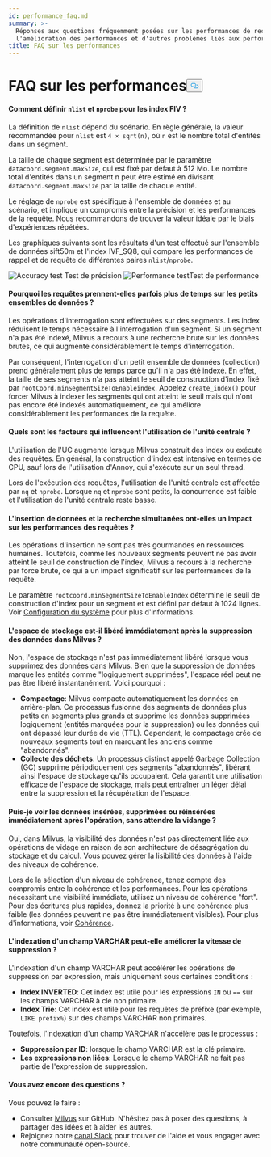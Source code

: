 ```yaml
---
id: performance_faq.md
summary: >-
  Réponses aux questions fréquemment posées sur les performances de recherche,
  l'amélioration des performances et d'autres problèmes liés aux performances.
title: FAQ sur les performances
---
```

<h1 id="Performance-FAQ" class="common-anchor-header">FAQ sur les performances<button data-href="#Performance-FAQ" class="anchor-icon" translate="no">
      <svg translate="no"
        aria-hidden="true"
        focusable="false"
        height="20"
        version="1.1"
        viewBox="0 0 16 16"
        width="16"
      >
        <path
          fill="#0092E4"
          fill-rule="evenodd"
          d="M4 9h1v1H4c-1.5 0-3-1.69-3-3.5S2.55 3 4 3h4c1.45 0 3 1.69 3 3.5 0 1.41-.91 2.72-2 3.25V8.59c.58-.45 1-1.27 1-2.09C10 5.22 8.98 4 8 4H4c-.98 0-2 1.22-2 2.5S3 9 4 9zm9-3h-1v1h1c1 0 2 1.22 2 2.5S13.98 12 13 12H9c-.98 0-2-1.22-2-2.5 0-.83.42-1.64 1-2.09V6.25c-1.09.53-2 1.84-2 3.25C6 11.31 7.55 13 9 13h4c1.45 0 3-1.69 3-3.5S14.5 6 13 6z"
        ></path>
      </svg>
    </button></h1><h4 id="How-to-set-nlist-and-nprobe-for-IVF-indexes" class="common-anchor-header">Comment définir <code translate="no">nlist</code> et <code translate="no">nprobe</code> pour les index FIV ?</h4><p>La définition de <code translate="no">nlist</code> dépend du scénario. En règle générale, la valeur recommandée pour <code translate="no">nlist</code> est <code translate="no">4 × sqrt(n)</code>, où <code translate="no">n</code> est le nombre total d'entités dans un segment.</p>
<p>La taille de chaque segment est déterminée par le paramètre <code translate="no">datacoord.segment.maxSize</code>, qui est fixé par défaut à 512 Mo. Le nombre total d'entités dans un segment n peut être estimé en divisant <code translate="no">datacoord.segment.maxSize</code> par la taille de chaque entité.</p>
<p>Le réglage de <code translate="no">nprobe</code> est spécifique à l'ensemble de données et au scénario, et implique un compromis entre la précision et les performances de la requête. Nous recommandons de trouver la valeur idéale par le biais d'expériences répétées.</p>
<p>Les graphiques suivants sont les résultats d'un test effectué sur l'ensemble de données sift50m et l'index IVF_SQ8, qui compare les performances de rappel et de requête de différentes paires <code translate="no">nlist</code>/<code translate="no">nprobe</code>.</p>
<p>
  
   <span class="img-wrapper"> <img translate="no" src="/docs/v2.4.x/assets/accuracy_nlist_nprobe.png" alt="Accuracy test" class="doc-image" id="accuracy-test" />
   </span> <span class="img-wrapper"> <span>Test de précision</span> </span> <span class="img-wrapper"> <img translate="no" src="/docs/v2.4.x/assets/performance_nlist_nprobe.png" alt="Performance test" class="doc-image" id="performance-test" /><span>Test de performance</span> </span></p>
<h4 id="Why-do-queries-sometimes-take-longer-on-smaller-datasets" class="common-anchor-header">Pourquoi les requêtes prennent-elles parfois plus de temps sur les petits ensembles de données ?</h4><p>Les opérations d'interrogation sont effectuées sur des segments. Les index réduisent le temps nécessaire à l'interrogation d'un segment. Si un segment n'a pas été indexé, Milvus a recours à une recherche brute sur les données brutes, ce qui augmente considérablement le temps d'interrogation.</p>
<p>Par conséquent, l'interrogation d'un petit ensemble de données (collection) prend généralement plus de temps parce qu'il n'a pas été indexé. En effet, la taille de ses segments n'a pas atteint le seuil de construction d'index fixé par <code translate="no">rootCoord.minSegmentSizeToEnableindex</code>. Appelez <code translate="no">create_index()</code> pour forcer Milvus à indexer les segments qui ont atteint le seuil mais qui n'ont pas encore été indexés automatiquement, ce qui améliore considérablement les performances de la requête.</p>
<h4 id="What-factors-impact-CPU-usage" class="common-anchor-header">Quels sont les facteurs qui influencent l'utilisation de l'unité centrale ?</h4><p>L'utilisation de l'UC augmente lorsque Milvus construit des index ou exécute des requêtes. En général, la construction d'index est intensive en termes de CPU, sauf lors de l'utilisation d'Annoy, qui s'exécute sur un seul thread.</p>
<p>Lors de l'exécution des requêtes, l'utilisation de l'unité centrale est affectée par <code translate="no">nq</code> et <code translate="no">nprobe</code>. Lorsque <code translate="no">nq</code> et <code translate="no">nprobe</code> sont petits, la concurrence est faible et l'utilisation de l'unité centrale reste basse.</p>
<h4 id="Does-simultaneously-inserting-data-and-searching-impact-query-performance" class="common-anchor-header">L'insertion de données et la recherche simultanées ont-elles un impact sur les performances des requêtes ?</h4><p>Les opérations d'insertion ne sont pas très gourmandes en ressources humaines. Toutefois, comme les nouveaux segments peuvent ne pas avoir atteint le seuil de construction de l'index, Milvus a recours à la recherche par force brute, ce qui a un impact significatif sur les performances de la requête.</p>
<p>Le paramètre <code translate="no">rootcoord.minSegmentSizeToEnableIndex</code> détermine le seuil de construction d'index pour un segment et est défini par défaut à 1024 lignes. Voir <a href="/docs/fr/system_configuration.md">Configuration du système</a> pour plus d'informations.</p>
<h4 id="Is-storage-space-released-right-after-data-deletion-in-Milvus" class="common-anchor-header">L'espace de stockage est-il libéré immédiatement après la suppression des données dans Milvus ?</h4><p>Non, l'espace de stockage n'est pas immédiatement libéré lorsque vous supprimez des données dans Milvus. Bien que la suppression de données marque les entités comme "logiquement supprimées", l'espace réel peut ne pas être libéré instantanément. Voici pourquoi :</p>
<ul>
<li><strong>Compactage</strong>: Milvus compacte automatiquement les données en arrière-plan. Ce processus fusionne des segments de données plus petits en segments plus grands et supprime les données supprimées logiquement (entités marquées pour la suppression) ou les données qui ont dépassé leur durée de vie (TTL). Cependant, le compactage crée de nouveaux segments tout en marquant les anciens comme "abandonnés".</li>
<li><strong>Collecte des déchets</strong>: Un processus distinct appelé Garbage Collection (GC) supprime périodiquement ces segments "abandonnés", libérant ainsi l'espace de stockage qu'ils occupaient. Cela garantit une utilisation efficace de l'espace de stockage, mais peut entraîner un léger délai entre la suppression et la récupération de l'espace.</li>
</ul>
<h4 id="Can-I-see-inserted-deleted-or-upserted-data-immediately-after-the-operation-without-waiting-for-a-flush" class="common-anchor-header">Puis-je voir les données insérées, supprimées ou réinsérées immédiatement après l'opération, sans attendre la vidange ?</h4><p>Oui, dans Milvus, la visibilité des données n'est pas directement liée aux opérations de vidage en raison de son architecture de désagrégation du stockage et du calcul. Vous pouvez gérer la lisibilité des données à l'aide des niveaux de cohérence.</p>
<p>Lors de la sélection d'un niveau de cohérence, tenez compte des compromis entre la cohérence et les performances. Pour les opérations nécessitant une visibilité immédiate, utilisez un niveau de cohérence "fort". Pour des écritures plus rapides, donnez la priorité à une cohérence plus faible (les données peuvent ne pas être immédiatement visibles). Pour plus d'informations, voir <a href="/docs/fr/consistency.md">Cohérence</a>.</p>
<h4 id="Can-indexing-a-VARCHAR-field-improve-deletion-speed" class="common-anchor-header">L'indexation d'un champ VARCHAR peut-elle améliorer la vitesse de suppression ?</h4><p>L'indexation d'un champ VARCHAR peut accélérer les opérations de suppression par expression, mais uniquement sous certaines conditions :</p>
<ul>
<li><strong>Index INVERTED</strong>: Cet index est utile pour les expressions <code translate="no">IN</code> ou <code translate="no">==</code> sur les champs VARCHAR à clé non primaire.</li>
<li><strong>Index Trie</strong>: Cet index est utile pour les requêtes de préfixe (par exemple, <code translate="no">LIKE prefix%</code>) sur des champs VARCHAR non primaires.</li>
</ul>
<p>Toutefois, l'indexation d'un champ VARCHAR n'accélère pas le processus :</p>
<ul>
<li><strong>Suppression par ID</strong>: lorsque le champ VARCHAR est la clé primaire.</li>
<li><strong>Les expressions non liées</strong>: Lorsque le champ VARCHAR ne fait pas partie de l'expression de suppression.</li>
</ul>
<h4 id="Still-have-questions" class="common-anchor-header">Vous avez encore des questions ?</h4><p>Vous pouvez le faire :</p>
<ul>
<li>Consulter <a href="https://github.com/milvus-io/milvus/issues">Milvus</a> sur GitHub. N'hésitez pas à poser des questions, à partager des idées et à aider les autres.</li>
<li>Rejoignez notre <a href="https://join.slack.com/t/milvusio/shared_invite/enQtNzY1OTQ0NDI3NjMzLWNmYmM1NmNjOTQ5MGI5NDhhYmRhMGU5M2NhNzhhMDMzY2MzNDdlYjM5ODQ5MmE3ODFlYzU3YjJkNmVlNDQ2ZTk">canal Slack</a> pour trouver de l'aide et vous engager avec notre communauté open-source.</li>
</ul>
